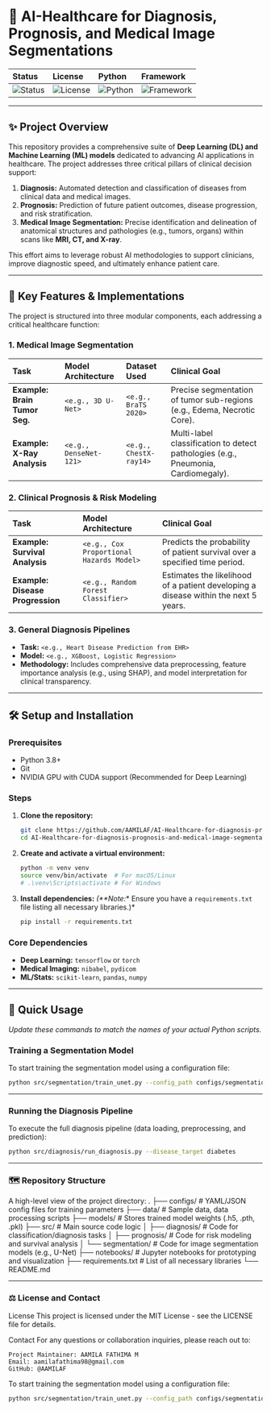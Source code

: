 # 🏥 AI-Healthcare for Diagnosis, Prognosis, and Medical Image Segmentations

| Status | License | Python | Framework |
| :--- | :--- | :--- | :--- |
| ![Status](https://img.shields.io/badge/Status-Complete-blue) | ![License](https://img.shields.io/badge/License-MIT-green) | ![Python](https://img.shields.io/badge/Python-3.9+-yellowgreen) | ![Framework](https://img.shields.io/badge/Framework-TensorFlow%2FPyTorch-orange) |

---

## ✨ Project Overview

This repository provides a comprehensive suite of **Deep Learning (DL) and Machine Learning (ML) models** dedicated to advancing AI applications in healthcare. The project addresses three critical pillars of clinical decision support:

1.  **Diagnosis:** Automated detection and classification of diseases from clinical data and medical images.
2.  **Prognosis:** Prediction of future patient outcomes, disease progression, and risk stratification.
3.  **Medical Image Segmentation:** Precise identification and delineation of anatomical structures and pathologies (e.g., tumors, organs) within scans like **MRI, CT, and X-ray**.

This effort aims to leverage robust AI methodologies to support clinicians, improve diagnostic speed, and ultimately enhance patient care.

---

## 🔎 Key Features & Implementations

The project is structured into three modular components, each addressing a critical healthcare function:

### 1. Medical Image Segmentation

| Task | Model Architecture | Dataset Used | Clinical Goal |
| :--- | :--- | :--- | :--- |
| **Example: Brain Tumor Seg.** | `<e.g., 3D U-Net>` | `<e.g., BraTS 2020>` | Precise segmentation of tumor sub-regions (e.g., Edema, Necrotic Core). |
| **Example: X-Ray Analysis** | `<e.g., DenseNet-121>` | `<e.g., ChestX-ray14>` | Multi-label classification to detect pathologies (e.g., Pneumonia, Cardiomegaly). |

### 2. Clinical Prognosis & Risk Modeling

| Task | Model Architecture | Clinical Goal |
| :--- | :--- | :--- |
| **Example: Survival Analysis** | `<e.g., Cox Proportional Hazards Model>` | Predicts the probability of patient survival over a specified time period. |
| **Example: Disease Progression** | `<e.g., Random Forest Classifier>` | Estimates the likelihood of a patient developing a disease within the next 5 years. |

### 3. General Diagnosis Pipelines

* **Task:** `<e.g., Heart Disease Prediction from EHR>`
* **Model:** `<e.g., XGBoost, Logistic Regression>`
* **Methodology:** Includes comprehensive data preprocessing, feature importance analysis (e.g., using SHAP), and model interpretation for clinical transparency.

---

## 🛠️ Setup and Installation

### Prerequisites
* Python 3.8+
* Git
* NVIDIA GPU with CUDA support (Recommended for Deep Learning)

### Steps

1.  **Clone the repository:**
    ```bash
    git clone https://github.com/AAMILAF/AI-Healthcare-for-diagnosis-prognosis-and-medical-image-segmentations.git
    cd AI-Healthcare-for-diagnosis-prognosis-and-medical-image-segmentations
    ```

2.  **Create and activate a virtual environment:**
    ```bash
    python -m venv venv
    source venv/bin/activate  # For macOS/Linux
    # .\venv\Scripts\activate # For Windows
    ```

3.  **Install dependencies:**
    *(\*\*Note:** Ensure you have a `requirements.txt` file listing all necessary libraries.)*
    ```bash
    pip install -r requirements.txt
    ```

### Core Dependencies
* **Deep Learning:** `tensorflow` or `torch`
* **Medical Imaging:** `nibabel`, `pydicom`
* **ML/Stats:** `scikit-learn`, `pandas`, `numpy`

---

## 🚀 Quick Usage

*Update these commands to match the names of your actual Python scripts.*

### Training a Segmentation Model
To start training the segmentation model using a configuration file:

```bash
python src/segmentation/train_unet.py --config_path configs/segmentation_config.yaml
```
---

### Running the Diagnosis Pipeline
To execute the full diagnosis pipeline (data loading, preprocessing, and prediction):
```bash
python src/diagnosis/run_diagnosis.py --disease_target diabetes
```
---
### 🗺️ Repository Structure
A high-level view of the project directory:
.
├── configs/                     # YAML/JSON config files for training parameters
├── data/                        # Sample data, data processing scripts
├── models/                      # Stores trained model weights (.h5, .pth, .pkl)
├── src/                         # Main source code logic
│   ├── diagnosis/               # Code for classification/diagnosis tasks
│   ├── prognosis/               # Code for risk modeling and survival analysis
│   └── segmentation/            # Code for image segmentation models (e.g., U-Net)
├── notebooks/                   # Jupyter notebooks for prototyping and visualization
├── requirements.txt             # List of all necessary libraries
└── README.md

---
### ⚖️ License and Contact
License
This project is licensed under the MIT License - see the LICENSE file for details.

Contact
For any questions or collaboration inquiries, please reach out to:
```
Project Maintainer: AAMILA FATHIMA M
Email: aamilafathima98@gmail.com
GitHub: @AAMILAF
```


To start training the segmentation model using a configuration file:

```bash
python src/segmentation/train_unet.py --config_path configs/segmentation_config.yaml
